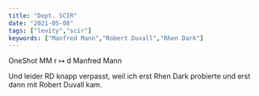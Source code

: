 ```yaml
---
title: "Dept. SCIR"
date: "2021-05-08"
tags: ["levity","scir"]
keywords: ["Manfred Mann","Robert Duvall","Rhen Dark"]
---
```


OneShot MM r ↦ d Manfred Mann

Und leider RD knapp verpasst, weil ich erst Rhen Dark probierte und erst dann mit Robert Duvall kam.

